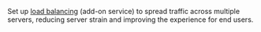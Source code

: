 Set up [load balancing](https://developers.cloudflare.com/load-balancing/about) (add-on service) to spread traffic across multiple servers, reducing server strain and improving the experience for end users.